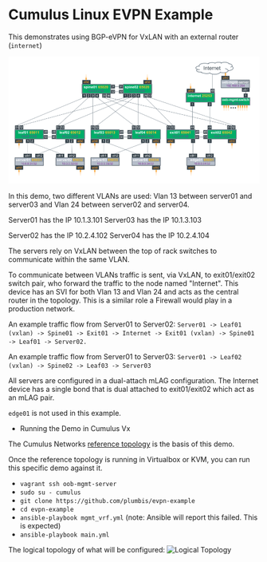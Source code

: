 # Cumulus Linux EVPN Example

This demonstrates using BGP-eVPN for VxLAN with an external router (`internet`)

![Reference Topology Diagram](https://github.com/CumulusNetworks/cldemo-vagrant/raw/master/cldemo_topology.png)

In this demo, two different VLANs are used: Vlan 13 between server01 and server03 and Vlan 24 between server02 and server04.

Server01 has the IP 10.1.3.101
Server03 has the IP 10.1.3.103

Server02 has the IP 10.2.4.102
Server04 has the IP 10.2.4.104

The servers rely on VxLAN between the top of rack switches to communicate within the same VLAN.

To communicate between VLANs traffic is sent, via VxLAN, to exit01/exit02 switch pair, who forward the traffic to the node named "Internet". This device has an SVI for both Vlan 13 and Vlan 24 and acts as the central router in the topology. This is a similar role a Firewall would play in a production network.

An example traffic flow from Server01 to Server02:
`Server01 -> Leaf01 (vxlan) -> Spine01 -> Exit01 -> Internet -> Exit01 (vxlan) -> Spine01 -> Leaf01 -> Server02.`

An example traffic flow from Server01 to Server03:
`Server01 -> Leaf02 (vxlan) -> Spine02 -> Leaf03 -> Server03`

All servers are configured in a dual-attach mLAG configuration.
The Internet device has a single bond that is dual attached to exit01/exit02 which act as an mLAG pair.

`edge01` is not used in this example.

* Running the Demo in Cumulus Vx

The Cumulus Networks [reference topology](https://github.com/cumulusnetworks/cldemo-vagrant) is the basis of this demo.

Once the reference topology is running in Virtualbox or KVM, you can run this specific demo against it.

* `vagrant ssh oob-mgmt-server`
* `sudo su - cumulus`
* `git clone https://github.com/plumbis/evpn-example`
* `cd evpn-example`
* `ansible-playbook mgmt_vrf.yml` (note: Ansible will report this failed. This is expected)
* `ansible-playbook main.yml`

The logical topology of what will be configured:
![Logical Topology](https://github.com/plumbis/cldemo-vxlan/raw/master/logical_topology.png)


